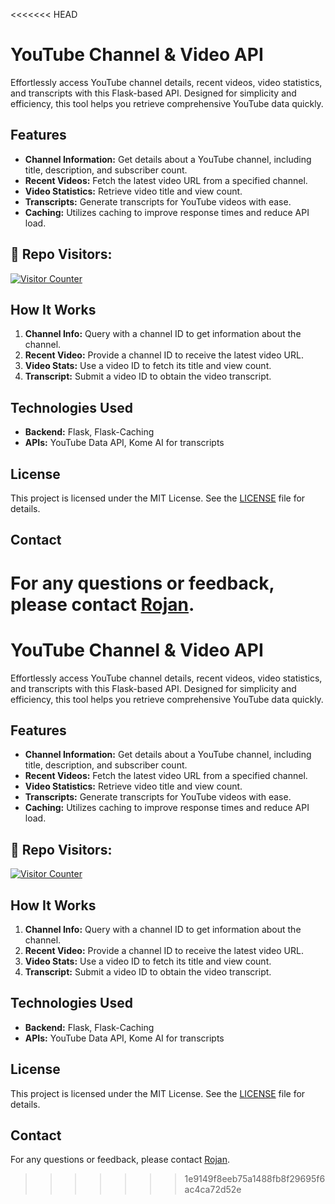 <<<<<<< HEAD
# YouTube Channel & Video API

Effortlessly access YouTube channel details, recent videos, video statistics, and transcripts with this Flask-based API. Designed for simplicity and efficiency, this tool helps you retrieve comprehensive YouTube data quickly.

## Features

- **Channel Information:** Get details about a YouTube channel, including title, description, and subscriber count.
- **Recent Videos:** Fetch the latest video URL from a specified channel.
- **Video Statistics:** Retrieve video title and view count.
- **Transcripts:** Generate transcripts for YouTube videos with ease.
- **Caching:** Utilizes caching to improve response times and reduce API load.

<h2 align="left">👤 Repo Visitors:</h2>
<p align="left">
<a href="https://rojansapkota.com.np" target="_blank">
<img src="https://profile-counter.glitch.me/RojanSapkota_YouTubeStatsAPI/count.svg" alt="Visitor Counter"/>
</a>
</p>

## How It Works

1. **Channel Info:** Query with a channel ID to get information about the channel.
2. **Recent Video:** Provide a channel ID to receive the latest video URL.
3. **Video Stats:** Use a video ID to fetch its title and view count.
4. **Transcript:** Submit a video ID to obtain the video transcript.

## Technologies Used

- **Backend:** Flask, Flask-Caching
- **APIs:** YouTube Data API, Kome AI for transcripts

## License

This project is licensed under the MIT License. See the [LICENSE](LICENSE) file for details.

## Contact

For any questions or feedback, please contact [Rojan](mailto:github@rojansapkota.com.np).
=======
# YouTube Channel & Video API

Effortlessly access YouTube channel details, recent videos, video statistics, and transcripts with this Flask-based API. Designed for simplicity and efficiency, this tool helps you retrieve comprehensive YouTube data quickly.

## Features

- **Channel Information:** Get details about a YouTube channel, including title, description, and subscriber count.
- **Recent Videos:** Fetch the latest video URL from a specified channel.
- **Video Statistics:** Retrieve video title and view count.
- **Transcripts:** Generate transcripts for YouTube videos with ease.
- **Caching:** Utilizes caching to improve response times and reduce API load.

<h2 align="left">👤 Repo Visitors:</h2>
<p align="left">
<a href="https://rojansapkota.com.np" target="_blank">
<img src="https://profile-counter.glitch.me/RojanSapkota_YouTube-Channel-Video-API/count.svg" alt="Visitor Counter"/>
</a>
</p>

## How It Works

1. **Channel Info:** Query with a channel ID to get information about the channel.
2. **Recent Video:** Provide a channel ID to receive the latest video URL.
3. **Video Stats:** Use a video ID to fetch its title and view count.
4. **Transcript:** Submit a video ID to obtain the video transcript.

## Technologies Used

- **Backend:** Flask, Flask-Caching
- **APIs:** YouTube Data API, Kome AI for transcripts

## License

This project is licensed under the MIT License. See the [LICENSE](LICENSE) file for details.

## Contact

For any questions or feedback, please contact [Rojan](mailto:github@rojansapkota.com.np).
>>>>>>> 1e9149f8eeb75a1488fb8f29695f6ac4ca72d52e
